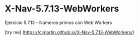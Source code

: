 # X-Nav-5.7.13-WebWorkers
Ejercicio 5.7.13 - Números primos con Web Workers

[try me] (https://cimartin.github.io/X-Nav-5.7.13-WebWorkers/)
